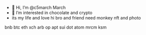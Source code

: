 - 👋 Hi, I’m @c5march March
- 👀 I’m interested in chocolate and crypto
- its my life and love
hi bro and friend
need monkey nft and photo
<!--- its my life
c5march/c5march is a ✨ special ✨ repository because its `README.md` (this file) appears on your GitHub profile.
You can click the Preview link to take a look at your changes.
---> bnb btc eth xch arb op apt sui dot atom mrcm ksm 
